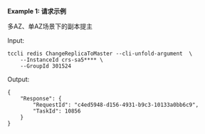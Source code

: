 **Example 1: 请求示例**

多AZ、单AZ场景下的副本提主

Input: 

```
tccli redis ChangeReplicaToMaster --cli-unfold-argument  \
    --InstanceId crs-sa5**** \
    --GroupId 301524
```

Output: 
```
{
    "Response": {
        "RequestId": "c4ed5948-d156-4931-b9c3-10133a0bb6c9",
        "TaskId": 10856
    }
}
```

